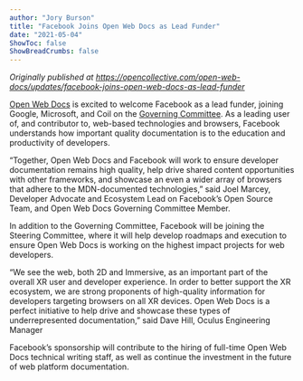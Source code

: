 ```yaml
---
author: "Jory Burson"
title: "Facebook Joins Open Web Docs as Lead Funder"
date: "2021-05-04"
ShowToc: false
ShowBreadCrumbs: false
---
```


_Originally published at https://opencollective.com/open-web-docs/updates/facebook-joins-open-web-docs-as-lead-funder_

[Open Web Docs](https://opencollective.com/open-web-docs) is excited to welcome Facebook as a lead funder, joining Google, Microsoft, and Coil on the [Governing Committee](https://github.com/openwebdocs/project#governance). As a leading user of, and contributor to, web-based technologies and browsers, Facebook understands how important quality documentation is to the education and productivity of developers. 

“Together, Open Web Docs and Facebook will work to ensure developer documentation remains high quality, help drive shared content opportunities with other frameworks, and showcase an even a wider array of browsers that adhere to the MDN-documented technologies,” said Joel Marcey, Developer Advocate and Ecosystem Lead on Facebook’s Open Source Team, and Open Web Docs Governing Committee Member.

In addition to the Governing Committee, Facebook will be joining the Steering Committee, where it will help develop roadmaps and execution to ensure Open Web Docs is working on the highest impact projects for web developers.

“We see the web, both 2D and Immersive, as an important part of the overall XR user and developer experience. In order to better support the XR ecosystem, we are strong proponents of high-quality information for developers targeting browsers on all XR devices. Open Web Docs is a perfect initiative to help drive and showcase these types of underrepresented documentation,” said Dave Hill, Oculus Engineering Manager

Facebook’s sponsorship will contribute to the hiring of full-time Open Web Docs technical writing staff, as well as continue the investment in the future of web platform documentation.

